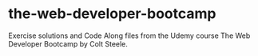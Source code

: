 # the-web-developer-bootcamp
Exercise solutions and Code Along files from the Udemy course The Web Developer Bootcamp by Colt Steele.
